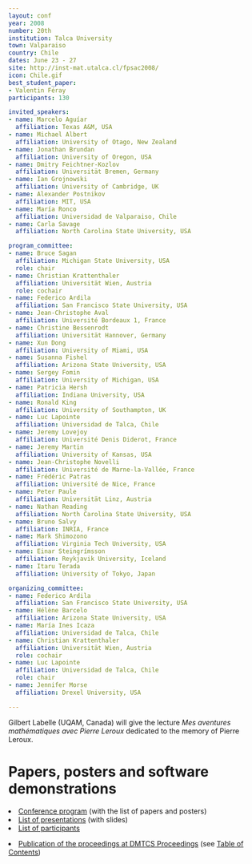 ```yaml
---
layout: conf
year: 2008
number: 20th
institution: Talca University
town: Valparaiso
country: Chile
dates: June 23 - 27
site: http://inst-mat.utalca.cl/fpsac2008/
icon: Chile.gif
best_student_paper:
- Valentin Féray
participants: 130

invited_speakers:
- name: Marcelo Aguíar
  affiliation: Texas A&M, USA
- name: Michael Albert
  affiliation: University of Otago, New Zealand
- name: Jonathan Brundan
  affiliation: University of Oregon, USA
- name: Dmitry Feichtner-Kozlov
  affiliation: Universität Bremen, Germany
- name: Ian Grojnowski
  affiliation: University of Cambridge, UK
- name: Alexander Postnikov
  affiliation: MIT, USA
- name: María Ronco
  affiliation: Universidad de Valparaiso, Chile
- name: Carla Savage
  affiliation: North Carolina State University, USA

program_committee:
- name: Bruce Sagan
  affiliation: Michigan State University, USA
  role: chair
- name: Christian Krattenthaler
  affiliation: Universität Wien, Austria
  role: cochair
- name: Federico Ardila
  affiliation: San Francisco State University, USA
- name: Jean-Christophe Aval
  affiliation: Université Bordeaux 1, France
- name: Christine Bessenrodt
  affiliation: Universität Hannover, Germany
- name: Xun Dong
  affiliation: University of Miami, USA
- name: Susanna Fishel
  affiliation: Arizona State University, USA
- name: Sergey Fomin
  affiliation: University of Michigan, USA
- name: Patricia Hersh
  affiliation: Indiana University, USA
- name: Ronald King
  affiliation: University of Southampton, UK
- name: Luc Lapointe
  affiliation: Universidad de Talca, Chile
- name: Jeremy Lovejoy
  affiliation: Université Denis Diderot, France
- name: Jeremy Martin
  affiliation: University of Kansas, USA
- name: Jean-Christophe Novelli
  affiliation: Université de Marne-la-Vallée, France
- name: Frédéric Patras
  affiliation: Université de Nice, France
- name: Peter Paule
  affiliation: Universität Linz, Austria
- name: Nathan Reading
  affiliation: North Carolina State University, USA
- name: Bruno Salvy
  affiliation: INRIA, France
- name: Mark Shimozono
  affiliation: Virginia Tech University, USA
- name: Einar Steingrímsson
  affiliation: Reykjavik University, Iceland
- name: Itaru Terada
  affiliation: University of Tokyo, Japan

organizing_committee:
- name: Federico Ardila
  affiliation: San Francisco State University, USA
- name: Hélène Barcelo
  affiliation: Arizona State University, USA
- name: María Ines Icaza
  affiliation: Universidad de Talca, Chile
- name: Christian Krattenthaler
  affiliation: Universität Wien, Austria
  role: cochair
- name: Luc Lapointe
  affiliation: Universidad de Talca, Chile
  role: chair
- name: Jennifer Morse
  affiliation: Drexel University, USA

---
```


Gilbert Labelle (UQAM, Canada) will give the lecture <em>Mes aventures mathématiques avec Pierre Leroux</em> dedicated to the memory of Pierre Leroux. 

# Papers, posters and software demonstrations

<li><A HREF="SITE08/schedule2.htm">Conference program</A> (with the list of papers and posters)
<li><A HREF="SITE08/marco_centro_slides.html">List of presentations</A> (with slides)
<li><A HREF="participants.html">List of participants</A>
<p></p>
<li><A HREF="http://www.dmtcs.org/dmtcs-ojs/index.php/proceedings/issue/view/100">Publication of the proceedings at DMTCS Proceedings</A> 
    (see <A HREF="http://www.dmtcs.org/dmtcs-ojs/index.php/proceedings/issue/view/100/showToc">Table of Contents</A>)

